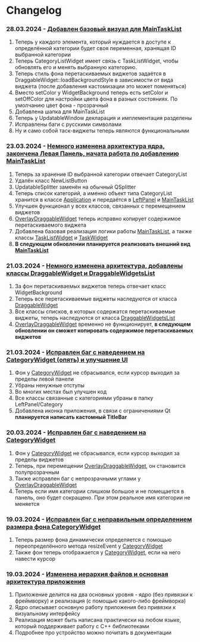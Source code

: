 # Changelog

### 28.03.2024 - [Добавлен базовый визуал для MainTaskList]()
1. Теперь у каждого элемента, который нуждается в доступе к определённой категории будет своя переменная, хранящая ID выбранной категории
2. Теперь CategoryListWidget имеет связь с TaskListWidget, чтобы обновлять его и менять выбранную категорию.
3. Теперь стиль фона перетаскиваемых виджетов задаётся в DraggableWidget::loadBackgroundStyle в зависимости от вида виджета (после добавления кастомизации это может поменяться)
4. Вместо setColor у WidgetBackground теперь есть setColor и setOffColor для настройки цвета фона в разных состояниях. По умолчанию цвет фона - прозрачный
5. Добавлена шапка для MainTaskList
6. Теперь у UpdatableWindow декларация и имплементация разделены
7. Исправлены баги с русскими символами
8. Ну и само собой таск-виджеты теперь являются функциональными
### 23.03.2024 - [Немного изменена архитектура ядра, закончена Левая Панель, начата работа по добавлению MainTaskList](https://github.com/DangeL187/CandyPane/commit/62bc75b8c8a0190d25183fadddb73c8e16ecf827)
1. Теперь за хранение ID выбранной категории отвечает CategoryList
2. Удалён класс NewListButton
3. UpdatableSplitter заменён на обычный QSplitter
4. Теперь список категорий, а именно объект типа CategoryList хранится в классе [Application](https://github.com/DangeL187/CandyPane/blob/main/CandyPaneQt6/include/Application.hpp) и передаётся в [LeftPanel](https://github.com/DangeL187/CandyPane/blob/main/CandyPaneQt6/include/LeftPanel/LeftPanel.hpp) и [MainTaskList](https://github.com/DangeL187/CandyPane/blob/main/CandyPaneQt6/include/MainTaskList/MainTaskList.hpp)
5. Улучшен функционал у всех классов, связанных с перемещением виджетов
6. [OverlayDraggableWidget](https://github.com/DangeL187/CandyPane/blob/main/CandyPaneQt6/include/OverlayDraggableWidget.hpp) теперь исправно копирует содержимое перетаскиваемого виджета
7. Добавлена базовая реализация логики работы [MainTaskList](https://github.com/DangeL187/CandyPane/blob/main/CandyPaneQt6/include/MainTaskList/MainTaskList.hpp), а также классы [TaskListWidget](https://github.com/DangeL187/CandyPane/blob/main/CandyPaneQt6/include/MainTaskList/TaskListWidget.hpp) и [TaskWidget](https://github.com/DangeL187/CandyPane/blob/main/CandyPaneQt6/include/MainTaskList/TaskWidget.hpp)
8. <b> В следующем обновлении планируется реализовать внешний вид [MainTaskList](https://github.com/DangeL187/CandyPane/blob/main/CandyPaneQt6/include/MainTaskList/MainTaskList.hpp) </b>
### 21.03.2024 - [Немного изменена архитектура, добавлены классы DraggableWidget и DraggableWidgetsList](https://github.com/DangeL187/CandyPane/commit/d602891dce1fc0e8f48db1c133504cd8e209b5b9)
1. За фон перетаскиваемых виджетов теперь отвечает класс WidgetBackground
2. Теперь все перетаскиваемые виджеты наследуются от класса [DraggableWidget](https://github.com/DangeL187/CandyPane/blob/main/CandyPaneQt6/include/DraggableWidget.hpp)
3. Все классы списков, в которых содержатся перетаскиваемые виджеты, теперь наследуются от класса [DraggableWidgetsList](https://github.com/DangeL187/CandyPane/blob/main/CandyPaneQt6/include/DraggableWidgetsList.hpp)
4. [OverlayDraggableWidget](https://github.com/DangeL187/CandyPane/blob/main/CandyPaneQt6/include/OverlayDraggableWidget.hpp) временно не функционирует, <b> в следующем обновлении он сможет копировать содержимое перетаскиваемых виджетов </b>
### 21.03.2024 - [Исправлен баг с наведением на CategoryWidget (опять) и улучшение UI](https://github.com/DangeL187/CandyPane/commit/b87fbb14e273cd49c87ddea3dcd1466704a0b34e)
1. Фон у [CategoryWidget](https://github.com/DangeL187/CandyPane/blob/main/CandyPaneQt6/include/LeftPanel/Category/CategoryWidget.hpp) не сбрасывался, если курсор выходил за пределы левой панели
2. Убраны ненужные отступы
3. Во многих местах был улучшен код
4. Все классы связанные с категориями убраны в папку LeftPanel/Category
5. Добавлена иконка приложения, в связи с ограничениями Qt <b> планируется написать кастомный TitleBar </b>
### 20.03.2024 - [Исправлен баг с наведением на CategoryWidget](https://github.com/DangeL187/CandyPane/commit/5495a9f57fd87430ee21400b41fd367318088147)
1. Фон у [CategoryWidget](https://github.com/DangeL187/CandyPane/blob/main/CandyPaneQt6/include/LeftPanel/Category/CategoryWidget.hpp) не сбрасывался, если курсор выходил за пределы виджетов
2. Теперь, при перемещении [OverlayDraggableWidget](https://github.com/DangeL187/CandyPane/blob/main/CandyPaneQt6/include/OverlayDraggableWidget.hpp), он становится полупрозрачным
3. Также исправлен баг с непрозрачными углами у [OverlayDraggableWidget](https://github.com/DangeL187/CandyPane/blob/main/CandyPaneQt6/include/OverlayDraggableWidget.hpp)
4. Теперь если имя категории слишком большое и не помещается в панель, оно будет сокращено. При этом реальное имя категории не меняется
### 19.03.2024 - [Исправлен баг с неправильным определением размера фона CategoryWidget](https://github.com/DangeL187/CandyPane/commit/da699ed93f07bb7b9d5b6e960d0db3b7fc8c2db6)
1. Теперь размер фона динамически определяется с помощью переопределённого метода resizeEvent у [CategoryWidget](https://github.com/DangeL187/CandyPane/blob/main/CandyPaneQt6/include/LeftPanel/Category/CategoryWidget.hpp)
2. Также фон теперь отображается у [CategoryWidget](https://github.com/DangeL187/CandyPane/blob/main/CandyPaneQt6/include/LeftPanel/Category/CategoryWidget.hpp), если на него навести курсор
### 19.03.2024 - [Изменена иерархия файлов и основная архитектура приложения](https://github.com/DangeL187/CandyPane/commit/79d07cbea3c8ce65190504a02e9de14586cd29a2)
1. Приложение делится на два основных уровня - ядро (без привязки к фреймворку) и реализация (с помощью какого-либо фреймворка)
2. Ядро описывает основную работу приложения без привязки к визуальному интерфейсу
3. Реализация может быть написана практически на любом языке, который поддерживает работу с C++ библиотеками
4. Подробнее про устройство можно почитать в документации
